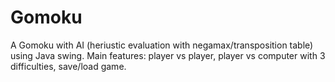 # Gomoku
A Gomoku with AI (heriustic evaluation with negamax/transposition table) using Java swing. 
Main features: player vs player, player vs computer with 3 difficulties, save/load game.
